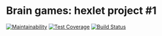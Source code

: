 # Brain games: hexlet project #1
[![Maintainability](https://api.codeclimate.com/v1/badges/61d2e260457a20a69be9/maintainability)](https://codeclimate.com/github/Dein1/project-lvl1-s168/maintainability)
[![Test Coverage](https://api.codeclimate.com/v1/badges/61d2e260457a20a69be9/test_coverage)](https://codeclimate.com/github/Dein1/project-lvl1-s168/test_coverage)
[![Build Status](https://travis-ci.org/Dein1/project-lvl1-s168.svg?branch=master)](https://travis-ci.org/Dein1/project-lvl1-s168)
